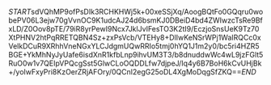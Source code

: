 $START$sdVQhMP9ofPsDIk3RCHKHWj5k+00xeSSjXq/AoogBQtFo0GQqru0wobePV06L3ejw70gVvnOC9K1udcAJ24d6bsmKJ0DBeiD4bd4ZWIwzcTsRe9BfxLD/Z0Oov8pTE/79iR8yrPewI9Ncx7JklJvIFesTO3K2tI9/EczjoSnsUeK9Tz70XtPHNV2htPqRRETQBN4Sz+zxPsVcb/VTEHy8+DlIwKeNSrWPj1WaIRQCc0xVelkDCuR9XRhhVneNGxYLCJdgmUQwRRIo5tmj0hYQ1J1m2y0/bc5ri4HZR5BGE+YkMhNyJyUafe6isdXnR1kfbLnp9ihvUM3T3/b8dnuddwWc4wL9jzFGlt5RuO0w1v7QEIpVPQcgSst5GlwCLoOQDDLfw7djpeJ/Iq4y6B7BoH6kCvUHjBk+/yoIwFxyPri8KzOerZRjAFOry/0QCnl2egG25oDL4XgMoDqgSfZKQ==$END$